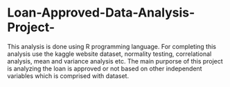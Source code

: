 # Loan-Approved-Data-Analysis-Project-
This analysis is done using R programming language. For completing this analysis use the kaggle website dataset, normality testing, correlational analysis, mean and variance analysis etc. The main purporse of this project is analyzing the  loan is approved or not based on other independent variables which is comprised with dataset.
